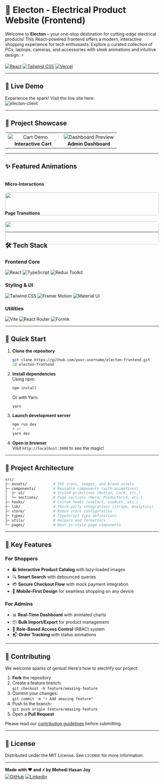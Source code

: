 # 🔌 Electon - Electrical Product Website (Frontend) 

Welcome to **Electon** – your one-stop destination for cutting-edge electrical products! This React-powered frontend offers a modern, interactive shopping experience for tech enthusiasts. Explore a curated collection of PCs, laptops, cameras, and accessories with sleek animations and intuitive design. ⚡

[![React](https://img.shields.io/badge/React-18.2.0-%2361DAFB?logo=react)](https://react.dev/)
[![Tailwind CSS](https://img.shields.io/badge/Tailwind_CSS-3.3.3-%2306B6D4?logo=tailwind-css)](https://tailwindcss.com/)
[![Vercel](https://therealsujitk-vercel-badge.vercel.app/?app=electon-one)](https://electon-one.vercel.app/)

---

## 🌟 Live Demo

Experience the spark! Visit the live site here:  
<img src="https://i.ibb.co.com/twYdh03Z/electon-client.png" alt="electon-client" border="0">

---

## 🎥 Project Showcase

<table>

  <tr>
    <td align="center" width="50%">
      <img src="https://i.ibb.co/HLCQjTvT/Screenshot-2025-05-06-122113.png" alt="Cart Demo" style="width: 100%; max-width: 600px; height: auto; border-radius: 8px;" />
      <br>
      <strong>Interactive Cart</strong>
    </td>
    <td align="center" width="50%">
      <img src="https://i.ibb.co/zH82QTZy/screencapture-electon-one-vercel-app-dashboard-2025-05-06-12-22-32.png" alt="Dashboard Preview" style="width: 100%; max-width: 600px; height: auto; border-radius: 8px;" />
      <br>
      <strong>Admin Dashboard</strong>
    </td>
  </tr>
</table>

---

## ✨ Featured Animations

<div style="display: flex; gap: 20px; flex-wrap: wrap; justify-content: center;">
  <div style="flex: 1; min-width: 300px;">
    <h4>Micro-Interactions</h4>
    <img src="https://via.placeholder.com/600x300.png?text=Button+Hover+Demo" style="width: 100%; height: auto; border-radius: 8px;" />
  </div>
  <div style="flex: 1; min-width: 300px;">
    <h4>Page Transitions</h4>
    <img src="https://via.placeholder.com/600x300.png?text=Page+Transition+GIF" style="width: 100%; height: auto; border-radius: 8px;" />
  </div>
</div>

---


## 🛠 Tech Stack

### Frontend Core
![React](https://img.shields.io/badge/-React-61DAFB?logo=react&logoColor=white)
![TypeScript](https://img.shields.io/badge/-TypeScript-3178C6?logo=typescript&logoColor=white)
![Redux Toolkit](https://img.shields.io/badge/-Redux_Toolkit-764ABC?logo=redux&logoColor=white)

### Styling & UI
![Tailwind CSS](https://img.shields.io/badge/-Tailwind_CSS-06B6D4?logo=tailwind-css&logoColor=white)
![Framer Motion](https://img.shields.io/badge/-Framer_Motion-0055FF?logo=framer&logoColor=white)
![Material UI](https://img.shields.io/badge/-Material_UI-007FFF?logo=mui&logoColor=white)

### Utilities
![Vite](https://img.shields.io/badge/-Vite-646CFF?logo=vite&logoColor=white)
![React Router](https://img.shields.io/badge/-React_Router-CA4245?logo=react-router&logoColor=white)
![Formik](https://img.shields.io/badge/-Formik-1A73E8?logo=formik&logoColor=white)

---

## 🚀 Quick Start

1. **Clone the repository**
   ```bash
   git clone https://github.com/your-username/electon-frontend.git
   cd electon-frontend
   ```

2. **Install dependencies**  
   Using npm:
   ```bash
   npm install
   ```
   Or with Yarn:
   ```bash
   yarn
   ```

3. **Launch development server**
   ```bash
   npm run dev
   # or
   yarn dev
   ```

4. **Open in browser**  
   Visit `http://localhost:3000` to see the magic!

---

## 📂 Project Architecture

```bash
src/
├─ assets/            # SVG icons, images, and brand assets
├─ components/        # Reusable components (with animations)
│  ├─ ui/             # Styled primitives (Button, Card, etc.)
│  └─ sections/       # Page sections (Hero, ProductGrid, etc.)
├─ hooks/             # Custom hooks (useCart, useAuth, etc.)
├─ lib/               # Third-party integrations (Stripe, Analytics)
├─ store/             # Redux store configuration
├─ types/             # TypeScript type definitions
├─ utils/             # Helpers and formatters
└─ pages/             # Next.js-style page components
```

---

## 🌈 Key Features

### For Shoppers
- 🛍️ **Interactive Product Catalog** with lazy-loaded images
- 🔍 **Smart Search** with debounced queries
- 💳 **Secure Checkout Flow** with mock payment integration
- 📱 **Mobile-First Design** for seamless shopping on any device

### For Admins
- 📊 **Real-Time Dashboard** with animated charts
- 📦 **Bulk Import/Export** for product management
- 🔐 **Role-Based Access Control** (RBAC) system
- 📬 **Order Tracking** with status animations

---

## 🤝 Contributing

We welcome sparks of genius! Here's how to electrify our project:

1. **Fork** the repository
2. Create a feature branch:  
   `git checkout -b feature/amazing-feature`
3. Commit your changes:  
   `git commit -m "⚡ Add amazing feature"`
4. Push to the branch:  
   `git push origin feature/amazing-feature`
5. Open a **Pull Request**

Please read our [contribution guidelines](CONTRIBUTING.md) before submitting.

---

## 📜 License

Distributed under the MIT License. See `LICENSE` for more information.

---

**Made with ❤️ and ⚡ by Mehedi Hasan Joy**  
[![GitHub](https://img.shields.io/badge/-GitHub-181717?logo=github)](https://github.com/Joy5k)
[![LinkedIn](https://img.shields.io/badge/-LinkedIn-0A66C2?logo=linkedin)](https://www.linkedin.com/in/eng-mehedi-hasan-joy)
